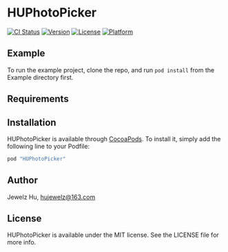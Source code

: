 # HUPhotoPicker

[![CI Status](http://img.shields.io/travis/hujewelz/HUPhotoPicker.svg?style=flat)](https://travis-ci.org/hujewelz/HUPhotoPicker)
[![Version](https://img.shields.io/cocoapods/v/HUPhotoPicker.svg?style=flat)](http://cocoapods.org/pods/HUPhotoPicker)
[![License](https://img.shields.io/cocoapods/l/HUPhotoPicker.svg?style=flat)](http://cocoapods.org/pods/HUPhotoPicker)
[![Platform](https://img.shields.io/cocoapods/p/HUPhotoPicker.svg?style=flat)](http://cocoapods.org/pods/HUPhotoPicker)

## Example

To run the example project, clone the repo, and run `pod install` from the Example directory first.

## Requirements

## Installation

HUPhotoPicker is available through [CocoaPods](http://cocoapods.org). To install
it, simply add the following line to your Podfile:

```ruby
pod "HUPhotoPicker"
```

## Author

Jewelz Hu, hujewelz@163.com

## License

HUPhotoPicker is available under the MIT license. See the LICENSE file for more info.
